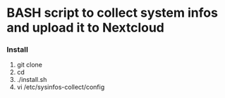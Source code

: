 # BASH script to collect system infos and upload it to Nextcloud

### Install
1. git clone 
2. cd 
3. ./install.sh
4. vi /etc/sysinfos-collect/config
